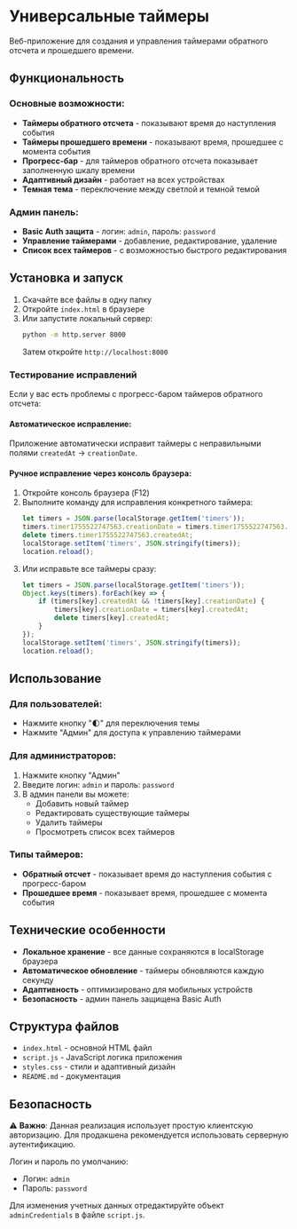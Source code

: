 # Универсальные таймеры

Веб-приложение для создания и управления таймерами обратного отсчета и прошедшего времени.

## Функциональность

### Основные возможности:
- **Таймеры обратного отсчета** - показывают время до наступления события
- **Таймеры прошедшего времени** - показывают время, прошедшее с момента события
- **Прогресс-бар** - для таймеров обратного отсчета показывает заполненную шкалу времени
- **Адаптивный дизайн** - работает на всех устройствах
- **Темная тема** - переключение между светлой и темной темой

### Админ панель:
- **Basic Auth защита** - логин: `admin`, пароль: `password`
- **Управление таймерами** - добавление, редактирование, удаление
- **Список всех таймеров** - с возможностью быстрого редактирования

## Установка и запуск

1. Скачайте все файлы в одну папку
2. Откройте `index.html` в браузере
3. Или запустите локальный сервер:
   ```bash
   python -m http.server 8000
   ```
   Затем откройте `http://localhost:8000`

### Тестирование исправлений

Если у вас есть проблемы с прогресс-баром таймеров обратного отсчета:

#### Автоматическое исправление:
Приложение автоматически исправит таймеры с неправильными полями `createdAt` → `creationDate`.

#### Ручное исправление через консоль браузера:
1. Откройте консоль браузера (F12)
2. Выполните команду для исправления конкретного таймера:
   ```javascript
   let timers = JSON.parse(localStorage.getItem('timers'));
   timers.timer1755522747563.creationDate = timers.timer1755522747563.createdAt;
   delete timers.timer1755522747563.createdAt;
   localStorage.setItem('timers', JSON.stringify(timers));
   location.reload();
   ```
3. Или исправьте все таймеры сразу:
   ```javascript
   let timers = JSON.parse(localStorage.getItem('timers'));
   Object.keys(timers).forEach(key => {
       if (timers[key].createdAt && !timers[key].creationDate) {
           timers[key].creationDate = timers[key].createdAt;
           delete timers[key].createdAt;
       }
   });
   localStorage.setItem('timers', JSON.stringify(timers));
   location.reload();
   ```

## Использование

### Для пользователей:
- Нажмите кнопку "🌓" для переключения темы
- Нажмите "Админ" для доступа к управлению таймерами

### Для администраторов:
1. Нажмите кнопку "Админ"
2. Введите логин: `admin` и пароль: `password`
3. В админ панели вы можете:
   - Добавить новый таймер
   - Редактировать существующие таймеры
   - Удалить таймеры
   - Просмотреть список всех таймеров

### Типы таймеров:
- **Обратный отсчет** - показывает время до наступления события с прогресс-баром
- **Прошедшее время** - показывает время, прошедшее с момента события

## Технические особенности

- **Локальное хранение** - все данные сохраняются в localStorage браузера
- **Автоматическое обновление** - таймеры обновляются каждую секунду
- **Адаптивность** - оптимизировано для мобильных устройств
- **Безопасность** - админ панель защищена Basic Auth

## Структура файлов

- `index.html` - основной HTML файл
- `script.js` - JavaScript логика приложения
- `styles.css` - стили и адаптивный дизайн
- `README.md` - документация

## Безопасность

⚠️ **Важно**: Данная реализация использует простую клиентскую авторизацию. Для продакшена рекомендуется использовать серверную аутентификацию.

Логин и пароль по умолчанию:
- Логин: `admin`
- Пароль: `password`

Для изменения учетных данных отредактируйте объект `adminCredentials` в файле `script.js`.
